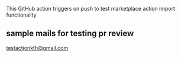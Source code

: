 This GitHub action triggers on push to test marketplace action import functionality

## sample mails for testing pr review
testactionkth@gmail.com
